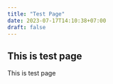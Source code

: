 ```yaml
---
title: "Test Page"
date: 2023-07-17T14:10:38+07:00
draft: false
---
```


## This is test page

This is test page

